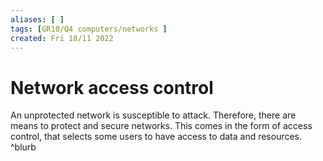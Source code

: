 ```yaml
---
aliases: [ ]
tags: [GR10/Q4 computers/networks ]
created: Fri 18/11 2022
---
```

# Network access control
An unprotected network is susceptible to attack. Therefore, there are means to protect and secure networks. This comes in the form of access control, that selects some users to have access to data and resources.  ^blurb
